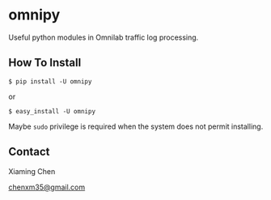 omnipy
==========

Useful python modules in Omnilab traffic log processing.


How To Install
----------

    $ pip install -U omnipy
    
or

    $ easy_install -U omnipy
    
Maybe `sudo` privilege is required when the system does not permit installing.


Contact
-----------

Xiaming Chen

chenxm35@gmail.com
